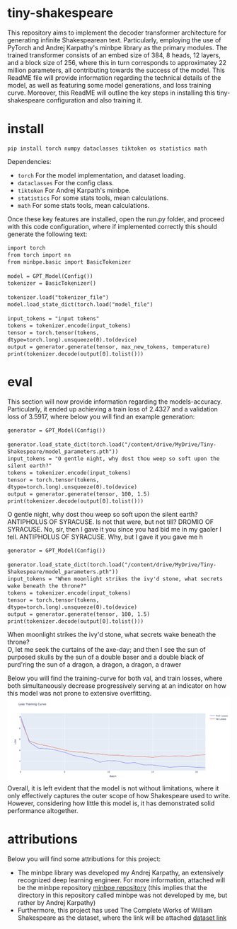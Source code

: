 # tiny-shakespeare
This repository aims to implement the decoder transformer architecture for generating infinite Shakespearean text. Particularly, employing the use of PyTorch and Andrej Karpathy's minbpe library as the primary modules. The trained transformer consists of an embed size of 384, 8 heads, 12 layers, and a block size of 256, where this in turn corresponds to approximatey 22 million parameters, all contributing towards the success of the model. This ReadME file will provide information regarding the technical details of the model, as well as featuring some model generations, and loss training curve. Moreover, this ReadME will outline the key steps in installing this tiny-shakespeare configuration and also training it.


# install
```
pip install torch numpy dataclasses tiktoken os statistics math
```
Dependencies:
- `torch` For the model implementation, and dataset loading.
- `dataclasses` For the config class.
- `tiktoken` For Andrej Karpath's minbpe.
- `statistics` For some stats tools, mean calculations.
- `math` For some stats tools, mean calculations.

Once these key features are installed, open the run.py folder, and proceed with this code configuration, where if implemented correctly this should generate the following text:

```
import torch
from torch import nn
from minbpe.basic import BasicTokenizer

model = GPT_Model(Config())
tokenizer = BasicTokenizer()

tokenizer.load("tokenizer_file")
model.load_state_dict(torch.load("model_file")

input_tokens = "input tokens"
tokens = tokenizer.encode(input_tokens)
tensor = torch.tensor(tokens, dtype=torch.long).unsqueeze(0).to(device)
output = generator.generate(tensor, max_new_tokens, temperature)
print(tokenizer.decode(output[0].tolist()))
```

# eval
This section will now provide information regarding the models-accuracy. Particularly, it ended up achieving a train loss of 2.4327 and a validation loss of 3.5917, where below you will find an example generation:

```
generator = GPT_Model(Config())

generator.load_state_dict(torch.load("/content/drive/MyDrive/Tiny-Shakespeare/model_parameters.pth"))
input_tokens = "O gentle night, why dost thou weep so soft upon the silent earth?"
tokens = tokenizer.encode(input_tokens)
tensor = torch.tensor(tokens, dtype=torch.long).unsqueeze(0).to(device)
output = generator.generate(tensor, 100, 1.5)
print(tokenizer.decode(output[0].tolist()))
```
O gentle night, why dost thou weep so soft upon the silent earth?
ANTIPHOLUS OF SYRACUSE. Is not that were, but not till?
DROMIO OF SYRACUSE. No, sir, then I gave it you since you had
  bid me in my gaoler I tell.
ANTIPHOLUS OF SYRACUSE. Why, but I gave it you gave me h

```
generator = GPT_Model(Config())

generator.load_state_dict(torch.load("/content/drive/MyDrive/Tiny-Shakespeare/model_parameters.pth"))
input_tokens = "When moonlight strikes the ivy'd stone, what secrets wake beneath the throne?"
tokens = tokenizer.encode(input_tokens)
tensor = torch.tensor(tokens, dtype=torch.long).unsqueeze(0).to(device)
output = generator.generate(tensor, 100, 1.5)
print(tokenizer.decode(output[0].tolist()))
```
When moonlight strikes the ivy'd stone, what secrets wake beneath the throne?  
    O, let me seek the curtains of the axe-day;
    and then I see the sun of purposed skulls by
    the sun of a double baser and a double black of purd'ring
    the sun of a dragon, a dragon, a dragon, a drawer

Below you will find the training-curve for both val, and train losses, where both simultaneously decrease progressively serving at an indicator on how this model was not prone to extensive overfitting.
![training-curve](training-curve)
Overall, it is left evident that the model is not without limitations, where it only effectively captures the outer scope of how Shakespeare used to write. However, considering how little this model is, it has demonstrated solid performance altogether.

# attributions
Below you will find some attributions for this project:
- The minbpe library was developed my Andrej Karpathy, an extensively recognized deep learning engineer. For more information, attached will be the minbpe repository [minbpe repository](https://github.com/karpathy/minbpe) (this implies that the directory in this repository called minbpe was not developed by me, but rather by Andrej Karpathy)
- Furthermore, this project has used The Complete Works of William Shakespeare as the dataset, where the link will be attached [dataset link](https://www.gutenberg.org/ebooks/100)



